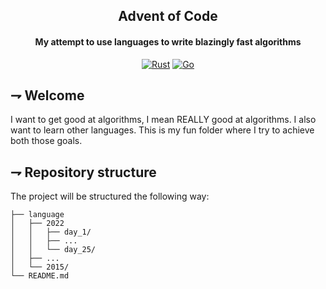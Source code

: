 <div align="center">

## Advent of Code
#### My attempt to use languages to write blazingly fast algorithms

[![Rust](https://img.shields.io/badge/Rust-orange.svg?style=for-the-badge&logoColor=white&logo=rust)](https://www.rust-lang.org/)
[![Go](https://img.shields.io/badge/Go-00ADD8.svg?style=for-the-badge&logoColor=white&logo=go)](https://www.go.dev/)

</div>

## ⇁  Welcome
I want to get good at algorithms, I mean REALLY good at algorithms. I also want to learn other languages. This is my fun folder where I try to achieve both those goals.

## ⇁  Repository structure
The project will be structured the following way:
```
├── language
│   ├── 2022
│   │   ├── day_1/
│   │   ├── ...
│   │   └── day_25/
│   ├── ...
│   └── 2015/
└── README.md

```
